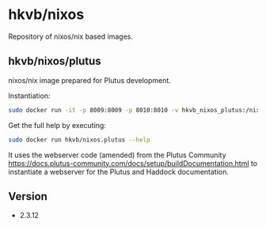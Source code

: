 # hkvb/nixos

Repository of nixos/nix based images.

## hkvb/nixos/plutus

nixos/nix image prepared for Plutus development.

Instantiation:

```bash
sudo docker run -it -p 8009:8009 -p 8010:8010 -v hkvb_nixos_plutus:/nix -v $(pwd):/plutus hkvb/nixos.plutus
```
Get the full help by executing:

```bash
sudo docker run hkvb/nixos.plutus --help
```
It uses the webserver code (amended) from the Plutus Community https://docs.plutus-community.com/docs/setup/buildDocumentation.html
to instantiate a webserver for the Plutus and Haddock documentation.

## Version

* 2.3.12
